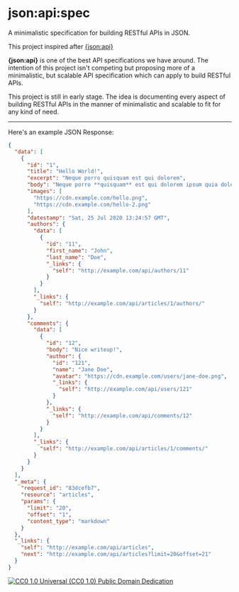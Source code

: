 # json:api:spec

A minimalistic specification for building RESTful APIs in JSON.

This project inspired after [{json:api}](https://jsonapi.org/)

**{json:api}** is one of the best API specifications we have around. The intention of this project isn't competing but proposing more of a minimalistic, but scalable API specification which can apply to build RESTful APIs.

This project is still in early stage. The idea is documenting every aspect of building RESTful APIs in the manner of minimalistic and scalable to fit for any kind of need.

_________________

Here's an example JSON Response:

```json
{
  "data": [
    {
      "id": "1",
      "title": "Hello World!",
      "excerpt": "Neque porro quisquam est qui dolorem",
      "body": "Neque porro **quisquam** est qui dolorem ipsum quia dolor sit amet, consectetur, adipisci velit",
      "images": [
        "https://cdn.example.com/hello.png",
        "https://cdn.example.com/hello-2.png"
      ],
      "datestamp": "Sat, 25 Jul 2020 13:24:57 GMT",
      "authors": {
        "data": [
          {
            "id": "11",
            "first_name": "John",
            "last_name": "Doe",
            "_links": {
              "self": "http://example.com/api/authors/11"
            }
          }
        ],
        "_links": {
          "self": "http://example.com/api/articles/1/authors/"
        }
      },
      "comments": {
        "data": [
          {
            "id": "12",
            "body": "Nice writeup!",
            "author": {
              "id": "121",
              "name": "Jane Doe",
              "avatar": "https://cdn.example.com/users/jane-doe.png",
              "_links": {
                "self": "http://example.com/api/users/121"
              }
            },
            "_links": {
              "self": "http://example.com/api/comments/12"
            }
          }
        ],
        "_links": {
          "self": "http://example.com/api/articles/1/comments/"
        }
      }
    }
  ],
  "_meta": {
    "request_id": "83dcefb7",
    "resource": "articles",
    "params": {
      "limit": "20",
      "offset": "1",
      "content_type": "markdown"
    }
  },
  "_links": {
    "self": "http://example.com/api/articles",
    "next": "http://example.com/api/articles?limit=20&offset=21"
  }
}
```

[![CC0 1.0 Universal (CC0 1.0)
Public Domain Dedication](https://mirrors.creativecommons.org/presskit/buttons/88x31/svg/cc-zero.svg)](https://creativecommons.org/publicdomain/zero/1.0/)
